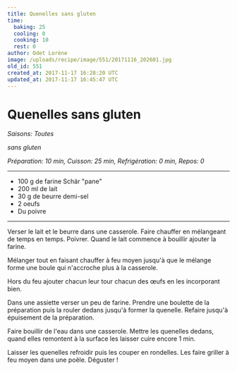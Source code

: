 ```yaml
---
title: Quenelles sans gluten
time:
  baking: 25
  cooling: 0
  cooking: 10
  rest: 0
author: Odet Lorène
image: /uploads/recipe/image/551/20171116_202601.jpg
old_id: 551
created_at: 2017-11-17 16:28:20 UTC
updated_at: 2017-11-17 16:45:47 UTC
---
```


# Quenelles sans gluten

_Saisons: Toutes_

_sans gluten_

_Préparation: 10 min, Cuisson: 25 min, Refrigération: 0 min, Repos: 0_

---

- 100 g de farine Schär "pane"
- 200 ml de lait
- 30 g de beurre demi-sel
- 2 oeufs
- Du poivre

---

Verser le lait et le beurre dans une casserole. Faire chauffer en mélangeant de temps en temps. Poivrer. Quand le lait commence à bouillir ajouter la farine.

Mélanger tout en faisant chauffer à feu moyen jusqu'à que le mélange forme une boule qui n'accroche plus à la casserole.

Hors du feu ajouter chacun leur tour chacun des œufs en les incorporant bien.

Dans une assiette verser un peu de farine. Prendre une boulette de la préparation puis la rouler dedans jusqu'à former la quenelle. Refaire jusqu'à épuisement de la préparation.

Faire bouillir de l'eau dans une casserole. Mettre les quenelles dedans, quand elles remontent à la surface les laisser cuire encore 1 min.

Laisser les quenelles refroidir puis les couper en rondelles. Les faire griller à feu moyen dans une poêle. Déguster !
